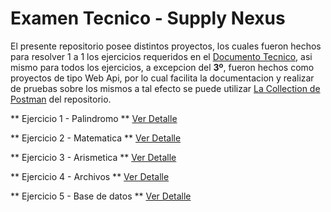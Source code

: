# Examen Tecnico - Supply Nexus
El presente repositorio posee distintos proyectos, los cuales fueron hechos para resolver 1 a 1 los ejercicios requeridos en el [Documento Tecnico](/OnServices_PRUEBAS_SELECCION_Lighuen_Lacamoire.pdf), asi mismo para todos los ejercicios, a excepcion del **3º**, fueron hechos como proyectos de tipo Web Api, por lo cual facilita la documentacion y realizar de pruebas sobre los mismos a tal efecto se puede utilizar [La Collection de Postman](/SupplyNexus.postman_collection.json) del repositorio.

** Ejercicio 1 - Palindromo **
[Ver Detalle](/lighuenlacamoire-1-onservices/README.md)

** Ejercicio 2 - Matematica **
[Ver Detalle](/lighuenlacamoire-2-onservices/README.md)

** Ejercicio 3 - Arismetica **
[Ver Detalle](/lighuenlacamoire-3-onservices/README.md)

** Ejercicio 4 - Archivos **
[Ver Detalle](/lighuenlacamoire-4-onservices/README.md)

** Ejercicio 5 - Base de datos **
[Ver Detalle](/lighuenlacamoire-5-onservices/README.md)


